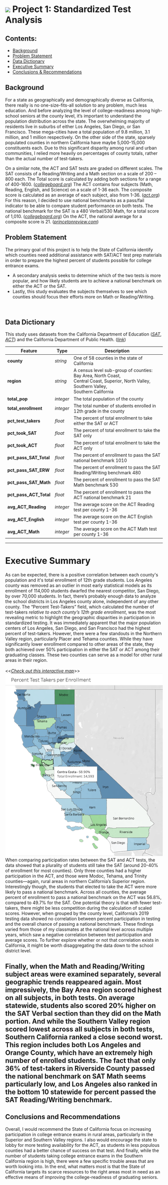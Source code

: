 # ![](https://www.kellerisd.net/cms/lib/TX02215599/Centricity/Domain/88/2019-20/20_05May/SAT-ACT_Combo.png) Project 1: Standardized Test Analysis


## Contents:
- [Background](#Background)
- [Problem Statement](#Problem-Statement)
- [Data Dictionary](#Data-Dictionary)
- [Executive Summary](#Executive-Summary)
- [Conclusions & Recommendations](#Conclusions-and-Recommendations)

## Background
For a state as geographically and demographically diverse as California, there really is no one-size-fits-all solution to any problem, much less education. And before analyzing the level of college-readiness among high-school seniors at the county level, it’s important to understand the population distribution across the state. The overwhelming majority of residents live in suburbs of either Los Angeles, San Diego, or San Francisco. These mega-cities have a total population of 9.8 million, 3.1 million, and 1 million respectively. On the other side of the state, sparsely populated counties in northern California have maybe 5,000-15,000 constituents each. Due to this significant disparity among rural and urban communities, I relied more heavily on percentages of county totals, rather than the actual number of test-takers.

On a similar note, the ACT and SAT tests are graded on different scales. The SAT consists of a Reading/Writing and a Math section on a scale of 200 – 800 each. The Total score is calculated by adding both sections for a range of 400-1600. ([*collegeboard.org*](https://collegereadiness.collegeboard.org/sat/scores/understanding-scores/structure)) The ACT contains four subjects (Math, Reading, English, and Science) on a scale of 1-36 each. The composite score is calculated as an average of each subject, also from 1-36. ([*act.org*](https://www.act.org/content/act/en/products-and-services/the-act/scores/understanding-your-scores.html)) For this reason, I decided to use national benchmarks as a pass/fail indicator to be able to compare student performance on both tests. The national benchmark for the SAT is a 480 Verbal/530 Math, for a total score of 1,010. ([*collegeboard.org*](https://collegereadiness.collegeboard.org/about/scores/benchmarks)) On the ACT, the national average for a composite score is 21. ([*princetonreview.com*](https://www.princetonreview.com/college-advice/good-act-scores))
<br>

## Problem Statement
The primary goal of this project is to help the State of California identify which counties need additional assistance with SAT/ACT test prep materials in order to prepare the highest percent of students possible for college entrance exams.
- A secondary analysis seeks to determine which of the two tests is more popular, and how likely students are to achieve a national benchmark on either the ACT or the SAT.
- Lastly, this study evaluates the subjects themselves to see which counties should focus their efforts more on Math or Reading/Writing.
<br>

## Data Dictionary

This study uses datasets from the California Department of Education ([*SAT*](http://www3.cde.ca.gov/researchfiles/satactap/sat19.txt), [*ACT*](http://www3.cde.ca.gov/researchfiles/satactap/act19.txt)) and the California Department of Public Health. ([*link*](https://www.cdph.ca.gov/Programs/OHE/Pages/HCI-Search.aspx))


|Feature|Type|Description|
|---|---|---|
|**county**|*string*|One of 58 counties in the state of California| 
|**region**|*string*|A census level sub-group of counties: Bay Area, North Coast,<br> Central Coast, Superior, North Valley, Southern Valley,<br> Southern California|
|**total_pop**|*integer*|The total population of the county|
|**total_enrollment**|*integer*|The total number of students enrolled in 12th grade in the county|
|**pct_test_takers**|*float*|The percent of total enrollment to take either the SAT or ACT|
|**pct_took_SAT**|*float*|The percent of total enrollment to take the SAT only|
|**pct_took_ACT**|*float*|The percent of total enrollment to take the ACT only|
|**pct_pass_SAT_Total**|*float*|The percent of enrollment to pass the SAT national benchmark 1010|
|**pct_pass_SAT_ERW**|*float*|The percent of enrollment to pass the SAT Reading/Writing benchmark 480|
|**pct_pass_SAT_Math**|*float*|The percent of enrollment to pass the SAT Math benchmark 530|
|**pct_pass_ACT_Total**|*float*|The percent of enrollment to pass the ACT national benchmark 21|
|**avg_ACT_Reading**|*integer*|The average score on the ACT Reading test per county 1-36|
|**avg_ACT_English**|*integer*|The average score on the ACT English test per county 1-36|
|**avg_ACT_Math**|*integer*|The average score on the ACT Math test per county 1-36|

---

# Executive Summary
As can be expected, there is a positive correlation between each county's population and it's total enrollment of 12th grade students. Los Angeles county was removed as an outlier in most early statistical models as its enrollment of 114,000 students dwarfed the nearest competitor, San Diego, by over 70,000 students. In fact, there’s probably enough data to analyze the school districts in Los Angeles county alone, independent of any other county. The “Percent Test-Takers” field, which calculated the number of test-takers _relative to each county’s 12th grade enrollment_, was the most revealing metric to highlight the geographic disparities in participation in standardized testing. It was immediately apparent that the major population centers of Los Angeles, San Diego, and San Francisco had the highest percent of test-takers. However, there were a few standouts in the Northern Valley region, particularly Placer and Tehama counties. While they have significantly lower enrollment compared to other areas of the state, they both achieved over 50% participation in either the SAT or ACT among their graduating classes. These two counties can serve as a model for other rural areas in their region.<br><br>
<<[*Check out this interactive map*](https://public.tableau.com/profile/ap1616#!/vizhome/TestTakersperEnrollment/PctTestTakers)>>
![](img/DataViz.png)<br>
When comparing participation rates between the SAT and ACT tests, the data showed that a plurality of students still take the SAT (around 20-40% of enrollment for most counties). Only three counties had a higher participation in the ACT, and those were Modoc, Tehama, and Trinity counties—again, rural areas in northern California’s Superior region. Interestingly though, the students that elected to take the ACT were more likely to pass a national benchmark. Across all counties, the average percent of enrollment to pass a national benchmark on the ACT was 56.8%, compared to 49.7% for the SAT. One potential theory is that with fewer test-takers, there might be less competition during the calculation of scaled scores. However, when grouped by the county level, California’s 2019 testing data showed no correlation between percent participation in testing and the overall chance of passing a national benchmark. These findings varied from those of my classmates at the national level across multiple years, which saw a negative correlation between test participation and average scores. To further explore whether or not that correlation exists in California, it might be worth disaggregating the data down to the school district level.

Finally, when the Math and Reading/Writing subject areas were examined separately, several geographic trends reappeared again. Most impressively, the Bay Area region scored highest on all subjects, in both tests. On average statewide, students also scored 20% higher on the SAT Verbal section than they did on the Math portion. And while the Southern Valley region scored lowest across all subjects in both tests, Southern California ranked a close second worst. This region includes both Los Angeles and Orange County, which have an extremely high number of enrolled students. The fact that only 36% of test-takers in Riverside County passed the national benchmark on SAT Math seems particularly low, and Los Angeles also ranked in the bottom 10 statewide for percent passed the SAT Reading/Writing benchmark.
<br>
---
## Conclusions and Recommendations
Overall, I would recommend the State of California focus on increasing participation in college entrance exams in rural areas, particularly in the Superior and Southern Valley regions. I also would encourage the state to lobby for more testing availability for the ACT, as students in less populous counties had a better chance of success on that test. And finally, while the number of students taking college entrance exams in the Southern California region is high, there were a few specific trouble areas that are worth looking into. In the end, what matters most is that the State of California targets its scarce resources to the right areas most in need as an effective means of improving the college-readiness of graduating seniors.